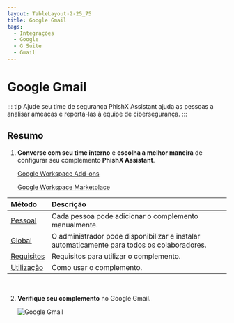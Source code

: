 ```yaml
---
layout: TableLayout-2-25_75
title: Google Gmail
tags:
  - Integrações
  - Google
  - G Suite
  - Gmail
---
```

# Google Gmail

::: tip Ajude seu time de segurança
PhishX Assistant ajuda as pessoas a analisar ameaças e reportá-las à equipe de cibersegurança.
:::

## Resumo

1. **Converse com seu time interno** e **escolha a melhor maneira** de configurar seu complemento **PhishX Assistant**.

   [Google Workspace Add-ons](https://workspace.google.com/products/add-ons/)

   [Google Workspace Marketplace](https://workspace.google.com/marketplace/)

| Método | Descrição |
| :--- | :--- |
| [Pessoal](single/) | Cada pessoa pode adicionar o complemento manualmente. |
| [Global](global/) | O administrador pode disponibilizar e instalar automaticamente para todos os colaboradores. |
| [Requisitos](requirements/) | Requisitos para utilizar o complemento. |
| [Utilização](user/) | Como usar o complemento. |
<br>

2. **Verifique seu complemento** no Google Gmail.

   ![Google Gmail](https://cdn.phishx.io/phishx-docs/images/google_assistant_11.png)
